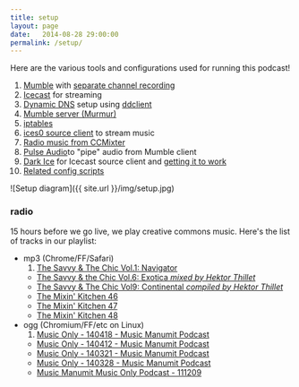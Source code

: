 ```yaml
---
title: setup
layout: page
date:   2014-08-28 29:00:00
permalink: /setup/
---
```


Here are the various tools and configurations used for running this podcast!

1. [Mumble](http://mumble.sourceforge.net/) with [separate channel recording](http://blog.mumble.info/for-the-record/)
1. [Icecast](http://icecast.org/) for streaming
1. [Dynamic DNS](https://wiki.archlinux.org/index.php/Dynamic_DNS) setup using [ddclient](http://sourceforge.net/p/ddclient/wiki/Home/)
1. [Mumble server (Murmur)](http://mumble.sourceforge.net/Running_Murmur)
1. [iptables](https://wiki.archlinux.org/index.php/iptables)
1. [ices0 source client](http://www.icecast.org/ices.php) to stream music
1. [Radio music from CCMixter](http://ccmixter.org/)
1. [Pulse Audio](http://www.freedesktop.org/wiki/Software/PulseAudio/)to "pipe" audio from Mumble client
1. [Dark Ice](https://code.google.com/p/darkice/) for Icecast source client and [getting it to work](http://www.skyehaven.net/blog/2011/03/14/mumble-icecast/)
1. [Related config scripts](https://github.com/notthetup/webuildliveserver)

![Setup diagram]({{ site.url }}/img/setup.jpg)

<a name="radio"></a>
<h3 class="important">radio</h3>

15 hours before we go live, we play creative commons music. Here's the list of tracks in our playlist:

- mp3 (Chrome/FF/Safari)
  1. [The Savvy & The Chic Vol.1: Navigator](http://thesavvyandthechic.blogspot.sg/2010/04/savvy-chic-vol1.html)
  - [The Savvy & the Chic Vol.6: Exotica *mixed by Hektor Thillet*](http://thesavvyandthechic.blogspot.sg/2010/07/savvy-chic-vol6-exotica-mixed-by-hektor.html)
  - [The Savvy & The Chic Vol9: Continental *compiled by Hektor Thillet*](http://thesavvyandthechic.blogspot.sg/2012/02/savvy-chic-vol9-continental-compiled-by.html)
  - [The Mixin' Kitchen 46](http://ccmixter.org/playlist/browse/12950)
  - [The Mixin' Kitchen 47](http://ccmixter.org/playlist/browse/13599)
  - [The Mixin' Kitchen 48](http://ccmixter.org/playlist/browse/13811)
- ogg (Chromium/FF/etc on Linux)
  1. [Music Only - 140418 - Music Manumit Podcast](http://www.musicmanumit.com/2014/04/music-only-140418-music-manumit-podcast.html)
  - [Music Only - 140412 - Music Manumit Podcast](http://www.musicmanumit.com/2014/04/music-only-140412-music-manumit-podcast.html)
  - [Music Only - 140321 - Music Manumit Podcast](http://www.musicmanumit.com/2014/03/music-only-140321-music-manumit-podcast.html)
  - [Music Only - 140328 - Music Manumit Podcast](http://www.musicmanumit.com/2014/03/music-only-140328-music-manumit-podcast.html)
  - [Music Manumit Music Only Podcast - 111209](http://www.musicmanumit.com/2011/12/music-manumit-music-only-podcast-111209.html)
